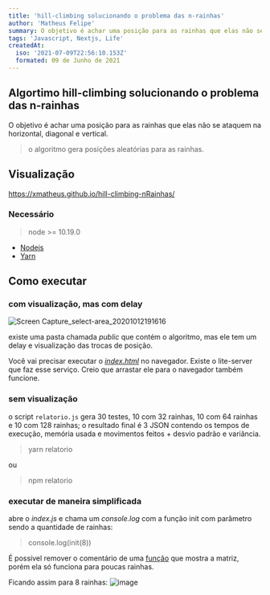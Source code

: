 ```yaml
---
title: 'hill-climbing solucionando o problema das n-rainhas'
author: 'Matheus Felipe'
summary: O objetivo é achar uma posição para as rainhas que elas não se ataquem na horizontal, diagonal e vertical.
tags: 'Javascript, Nextjs, Life'
createdAt:
  iso: '2021-07-09T22:56:10.153Z'
  formated: 09 de Junho de 2021
---
```


## Algortimo hill-climbing solucionando o problema das n-rainhas

O objetivo é achar uma posição para as rainhas que elas não se ataquem na horizontal, diagonal e vertical.

> o algoritmo gera posições aleatórias para as rainhas.

## Visualização

https://xmatheus.github.io/hill-climbing-nRainhas/

### Necessário

> node >= 10.19.0

- [Nodejs](https://nodejs.org/en/)
- [Yarn](https://yarnpkg.com/)

## Como executar

### com visualização, mas com delay

![Screen Capture_select-area_20201012191616](https://user-images.githubusercontent.com/34286800/95798313-a6b37e00-0cbf-11eb-90a2-f99d812cdf4f.gif)

existe uma pasta chamada _public_ que contém o algoritmo, mas ele tem um delay e visualização das trocas de posição.

Você vai precisar executar o _[index.html](https://github.com/xmatheus/hill-climbing-nRainhas/blob/master/public/index.html)_ no navegador. Existe o lite-server que faz esse serviço.
Creio que arrastar ele para o navegador também funcione.

### sem visualização

o script `relatorio.js` gera 30 testes, 10 com 32 rainhas, 10 com 64 rainhas e 10 com 128 rainhas;
o resultado final é 3 JSON contendo os tempos de execução, memória usada e movimentos feitos + desvio padrão e variância.

> yarn relatorio

ou

> npm relatorio

### executar de maneira simplificada

abre o _index.js_ e chama um _console.log_ com a função init com parâmetro sendo a quantidade de rainhas:

> console.log(init(8))

É possível remover o comentário de uma [função](https://github.com/xmatheus/hill-climbing-nRainhas/blob/818115a84cd844da840b065eb8fd94642024d83b/index.js#L35) que mostra a matriz, porém ela só funciona para poucas rainhas.

Ficando assim para 8 rainhas:
![image](https://user-images.githubusercontent.com/34286800/95799370-6e616f00-0cc2-11eb-843d-e0d3be907375.png)
